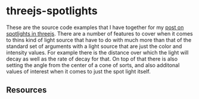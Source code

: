 # threejs-spotlights

These are the source code examples that I have together for my [post on spotlights in threejs](https://dustinpfister.github.io/2018/04/11/threejs-spotlights/). There are a number of features to cover when it comes to thins kind of light source that have to do with much more than that of the standard set of arguments with a light source that are just the color and intensity values. For example there is the distance over which the light will decay as well as the rate of decay for that. On top of that there is also setting the angle from the center of a cone of sorts, and also additonal values of interest when it comes to just the spot light itself.

## Resources

